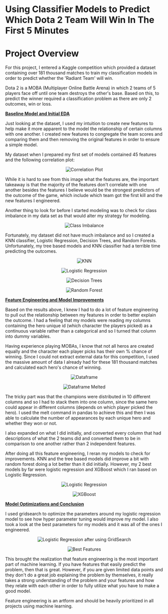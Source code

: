 # Using Classifier Models to Predict Which Dota 2 Team Will Win In The First 5 Minutes

# Project Overview

For this project, I entered a Kaggle competition which provided a dataset containing over 181 thousand matches to train my classification models in order to predict whether the 'Radiant Team' will win. 

Dota 2 is a MOBA (Multiplayer Online Battle Arena) in which 2 teams of 5 players face off until one team destroys the other's base. Based on this, to predict the winner required a classification problem as there are only 2 outcomes, win or loss.

<u><b> Baseline Model and Initial EDA </b></u>

Just looking at the dataset, I used my intuition to create new features to help make it more apparent to the model the relationship of certain columns with one another. I created new features to congregate the team scores and comparing them and then removing the original features in order to ensure a simple model.

My dataset when I prepared my first set of models contained 45 features and the following correlation plot:

<p align="center">
  <img src="./Mod_3_Project/dota-2-prediction/Images/Correlation Plot.png" title="Correlation Plot">
</p>

While it is hard to see from this image what the features are, the important takeaway is that the majority of the features don't correlate with one another besides the features I believe would be the strongest predictors of the outcome of the game, which include which team got the first kill and the new features I engineered.

Another thing to look for before I started modeling was to check for class imbalance in my data set as that would alter my strategy for modeling.

<p align="center">
  <img src="./Mod_3_Project/dota-2-prediction/Images/Class Imbalance.png" title="Class Imbalance">
</p>

Fortunately, my dataset did not have much imbalance and so I created a KNN classifier, Logistic Regression, Decision Trees, and Random Forests. Unfortunately, my tree based models and KNN classifier had a terrible time predicting the outcomes.

<p align="center">
  <img src="./Mod_3_Project/dota-2-prediction/Images/Initial KNN.png" title="KNN">
</p>

<p align="center">
  <img src="./Mod_3_Project/dota-2-prediction/Images/Initial Logisitic Regression.png" title="Logistic Regression">
</p>

<p align="center">
  <img src="./Mod_3_Project/dota-2-prediction/Images/Initial Decision Trees.png" title="Decision Trees">
</p>

<p align="center">
  <img src="./Mod_3_Project/dota-2-prediction/Images/Initial Random Forest.png" title="Random Forest">
</p>

<u><b> Feature Engineering and Model Improvements </b></u>

Based on the results above, I knew I had to do a lot of feature engineering to pull out the relationship between my features in order to better explain the outcome. I had a feeling that my models were reading my columns containing the hero unique id (which character the players picked) as a continuous variable rather than a categorical and so I turned that column into dummy variables. 

Having experience playing MOBAs, I know that not all heros are created equally and the character each player picks has their own % chance of winning. Since I could not extract external data for this competition, I used the massive amount of data I already had for these 181 thousand matches and calculated each hero's chance of winning.

<p align="center">
  <img src="./Mod_3_Project/dota-2-prediction/Images/Initial DataFrame.png" title="Dataframe">
</p>

<p align="center">
  <img src="./Mod_3_Project/dota-2-prediction/Images/Melt.png" title="Dataframe Melted">
</p>

The tricky part was that the champions were distributed in 10 different columns and so I had to stack them into one column, since the same hero could appear in different columns (depends on which player picked the hero). I used the melt command in pandas to achieve this and then I was able to calculate the number of appearances by each unique hero and whether they won or not.

I also expanded on what I did initially, and converted every column that had descriptions of what the 2 teams did and converted them to be in comparison to one another rather than 2 independent features.

After doing all this feature engineering, I reran my models to check for improvements. KNN and the tree based models did improve a bit with random forest doing a lot better than it did initially. However, my 2 best models by far were logistic regression and XGBoost which I ran based on Logistic Regression.

<p align="center">
  <img src="./Mod_3_Project/dota-2-prediction/Images/Logistic Regression.png" title="Logistic Regression">
</p>

<p align="center">
  <img src="./Mod_3_Project/dota-2-prediction/Images/XGBoost.png" title="XGBoost">
</p>

<u><b> Model Optimizations and Conclusion </b></u>

I used gridsearch to optimize the parameters around my logistic regression model to see how hyper parameter tuning would improve my model. I also took a look at the best parameters for my models and it was all of the ones I engineered.

<p align="center">
  <img src="./Mod_3_Project/dota-2-prediction/Images/GridSearch.png" title="Logistic Regression after using GridSearch">
</p>

<p align="center">
  <img src="./Mod_3_Project/dota-2-prediction/Images/Best Features.png" title="Best Features">
</p>


This brought the realization that feature engineering is the most important part of machine learning. If you have features that easily predict the problem, then that is great. However, if you are given limited data points and they don't do a great job explaining the problem by themselves, it really takes a strong understanding of the problem and your features and how they relate with each other in order to fully utilize what you have to make a good model. 

Feature engineering is an artform and should be heavily prioritized in all projects using machine learning.






